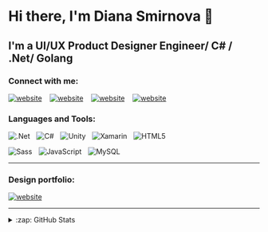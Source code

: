 # Hi there, I'm Diana Smirnova 👋

## I'm a UI/UX Product Designer Engineer/ C# / .Net/ Golang


### Connect with me:

[![website](https://img.shields.io/badge/Telegram-2CA5E0?style=for-the-badge&logo=telegram&logoColor=white)](https://t.me/diana_Sun)
&nbsp;&nbsp;
[![website](https://img.shields.io/badge/Gmail-D14836?style=for-the-badge&logo=gmail&logoColor=white)](mailto:dianaart1997@gmail.com)
&nbsp;&nbsp;
[![website](https://img.shields.io/badge/LinkedIn-0077B5?style=for-the-badge&logo=linkedin&logoColor=white)](https://www.linkedin.com/in/diana-smirnova-75b5b8150/)
&nbsp;&nbsp;
[![website](https://img.shields.io/badge/Itch.io-FA5C5C?style=for-the-badge&logo=itch.io&logoColor=white)](https://dianasun97.itch.io/)
&nbsp;&nbsp;

### Languages and Tools:

[<img align="left" alt=".Net" src="https://img.shields.io/badge/.NET-5C2D91?style=for-the-badge&logo=.net&logoColor=white" style="padding-right:10px;" />][webdevplaylist]
&nbsp;&nbsp;
[<img align="left" alt="C#" src="https://img.shields.io/badge/C%23-239120?style=for-the-badge&logo=c-sharp&logoColor=white" style="padding-right:10px;" />][webdevplaylist]
&nbsp;&nbsp;
[<img align="left" alt="Unity" src="https://img.shields.io/badge/Unity-100000?style=for-the-badge&logo=unity&logoColor=white" style="padding-right:10px;" />][webdevplaylist]
&nbsp;&nbsp;
[<img align="left" alt="Xamarin" src="https://img.shields.io/badge/Xamarin-3498DB?style=for-the-badge&logo=xamarin&logoColor=white" style="padding-right:10px;" />][webdevplaylist]
&nbsp;&nbsp;
[<img align="left" alt="HTML5" src="https://img.shields.io/badge/HTML5-E34F26?style=for-the-badge&logo=html5&logoColor=white" style="padding-right:10px;" />][webdevplaylist]
&nbsp;&nbsp;

[<img align="left" alt="Sass" src="https://img.shields.io/badge/Sass-CC6699?style=for-the-badge&logo=sass&logoColor=white" style="padding-right:10px;" />][cssplaylist]
&nbsp;&nbsp;
[<img align="left" alt="JavaScript" src="https://img.shields.io/badge/JavaScript-F7DF1E?style=for-the-badge&logo=javascript&logoColor=black" style="padding-right:10px;" />][jsplaylist]
&nbsp;&nbsp;
[<img align="left" alt="MySQL" src="https://img.shields.io/badge/MySQL-00000F?style=for-the-badge&logo=mysql&logoColor=white" style="padding-right:10px;" />][webdevplaylist]


---

### Design portfolio:
[![website](https://aleen42.github.io/badges/src/behance.svg)](https://www.behance.net/dianaart19b5e6)

---




<details>
  <summary>:zap: GitHub Stats</summary>

  <img alt="DianaSun97's GitHub Stats" src="https://github-readme-stats.vercel.app/api/top-langs/?username=DianaSun97&theme=blue-green" />

  <img alt="DianaSun97's GitHub Stats" src="https://github-readme-stats.vercel.app/api?username=DianaSun97&show_icons=true&hide_border=false&title_color=ff652f&icon_color=FFE400&bg_color=09131B&text_color=ffffff&border_color=0c1a25" />

</details>

[website]: https://www.linkedin.com/in/diana-smirnova-75b5b8150/
[linkedin]: https://www.linkedin.com/in/diana-smirnova-75b5b8150/
[webdevplaylist]: https://www.linkedin.com/in/diana-smirnova-75b5b8150/
[jsplaylist]: https://www.linkedin.com/in/diana-smirnova-75b5b8150/
[cssplaylist]: https://www.linkedin.com/in/diana-smirnova-75b5b8150/
